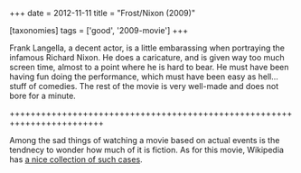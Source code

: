 +++
date = 2012-11-11
title = "Frost/Nixon (2009)"

[taxonomies]
tags = ['good', '2009-movie']
+++

Frank Langella, a decent actor, is a little embarassing when portraying
the infamous Richard Nixon. He does a caricature, and is given way too
much screen time, almost to a point where he is hard to bear. He must
have been having fun doing the performance, which must have been easy as
hell\... stuff of comedies. The rest of the movie is very well-made and
does not bore for a minute.

++++++++++++++++++++++++++++++++++++++++++++++++++++++++++++++++++++++++

Among the sad things of watching a movie based on actual events is the
tendnecy to wonder how much of it is fiction. As for this movie,
Wikipedia has [a nice collection of such cases].

  [a nice collection of such cases]: http://en.wikipedia.org/wiki/Frost/Nixon_(film)#Dramatic_license_and_factual_inaccuracies
